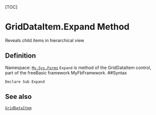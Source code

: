 [TOC]
# GridDataItem.Expand Method
Reveals child items in hierarchical view
## Definition
Namespace: [`My.Sys.Forms`](My.Sys.Forms.md)
`Expand` is method of the GridDataItem control, part of the freeBasic framework MyFbFramework.
##Syntax
```freeBasic
Declare Sub Expand
```

## See also
[`GridDataItem`](GridDataItem.md)

